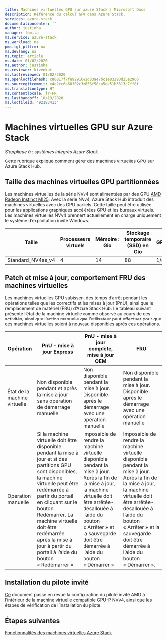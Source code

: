 ```yaml
---
title: Machines virtuelles GPU sur Azure Stack | Microsoft Docs
description: Référence du calcul GPU dans Azure Stack.
services: azure-stack
documentationcenter: ''
author: justinha
manager: femila
ms.service: azure-stack
ms.workload: na
pms.tgt_pltfrm: na
ms.devlang: na
ms.topic: article
ms.date: 01/02/2020
ms.author: justinha
ms.reviewer: kivenkat
ms.lastreviewed: 01/02/2020
ms.openlocfilehash: c80817f7fe92916e1d83ae7bc1e83290d25e2906
ms.sourcegitcommit: e4e2cc6a68f02c3e856f58ca5ee51b3313c7ff8f
ms.translationtype: HT
ms.contentlocale: fr-FR
ms.lasthandoff: 10/19/2020
ms.locfileid: "92183413"
---
```

# <a name="gpu-vms-on-azure-stack"></a>Machines virtuelles GPU sur Azure Stack 

*S’applique à : systèmes intégrés Azure Stack* 

Cette rubrique explique comment gérer des machines virtuelles GPU sur Azure Stack Hub.


## <a name="partitioned-gpu-vm-size"></a>Taille des machines virtuelles GPU partitionnées 

Les machines virtuelles de la série NVv4 sont alimentées par des GPU [AMD Radeon Instinct MI25](https://www.amd.com/en/products/professional-graphics/instinct-mi25). Avec la série NVv4, Azure Stack Hub introduit des machines virtuelles avec des GPU partiels. Cette taille peut être utilisée pour les applications graphiques accélérées GPU et les bureaux virtuels. Les machines virtuelles NVv4 prennent actuellement en charge uniquement le système d’exploitation invité Windows. 

| Taille | Processeurs virtuels | Mémoire : Gio | Stockage temporaire (SSD) en Gio | GPU | Mémoire GPU : Gio | Disques de données max. | Nombre max de cartes réseau | 
| --- | --- | --- | --- | --- | --- | --- | --- |   
| Standard_NV4as_v4 |4 |14 |88 | 1/8 | 2 | 4 | 2 | 

## <a name="patch-and-update-fru-behavior-of-vms"></a>Patch et mise à jour, comportement FRU des machines virtuelles 

Les machines virtuelles GPU subissent des temps d’arrêt pendant les opérations telles que les correctifs et les mises à jour (PnU), ainsi que le remplacement de matériel (FRU) d’Azure Stack Hub. Le tableau suivant présente l’état de la machine virtuelle comme observé au cours de ces activités, ainsi que l’action manuelle que l’utilisateur peut effectuer pour que ces machines virtuelles soient à nouveau disponibles après ces opérations. 

| Opération | PnU - mise à jour Express | PnU - mise à jour complète, mise à jour OEM | FRU | 
| --- | --- | --- | --- | 
| État de la machine virtuelle  | Non disponible pendant et après la mise à jour sans opération de démarrage manuelle | Non disponible pendant la mise à jour. Disponible après le démarrage avec une opération manuelle | Non disponible pendant la mise à jour. Disponible après le démarrage avec une opération manuelle| 
| Opération manuelle | Si la machine virtuelle doit être disponible pendant la mise à jour et si des partitions GPU sont disponibles, la machine virtuelle peut être redémarrée à partir du portail en cliquant sur le bouton Redémarrer. La machine virtuelle doit être redémarrée après la mise à jour à partir du portail à l’aide du bouton « Redémarrer » | Impossible de rendre la machine virtuelle disponible pendant la mise à jour. Après la fin de la mise à jour, la machine virtuelle doit être arrêtée-désallouée à l’aide du bouton « Arrêter » et la sauvegarde doit être démarrée à l’aide du bouton « Démarrer » | Impossible de rendre la machine virtuelle disponible pendant la mise à jour. Après la fin de la mise à jour, la machine virtuelle doit être arrêtée-désallouée à l’aide du bouton « Arrêter » et la sauvegarde doit être démarrée à l’aide du bouton « Démarrer ».| 

## <a name="guest-driver-installation"></a>Installation du pilote invité 

[Ce](https://docs.microsoft.com/azure/virtual-machines/windows/n-series-amd-driver-setup) document passe en revue la configuration du pilote invité AMD à l’intérieur de la machine virtuelle compatible GPU-P NVv4, ainsi que les étapes de vérification de l’installation du pilote. 

## <a name="next-steps"></a>Étapes suivantes 

[Fonctionnalités des machines virtuelles Azure Stack](azure-stack-vm-considerations.md) 
